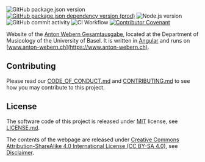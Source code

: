 ![GitHub package.json version](https://img.shields.io/github/package-json/v/webern-unibas-ch/awg-website.svg)
[![GitHub package.json dependency version (prod)](https://img.shields.io/github/package-json/dependency-version/webern-unibas-ch/awg-website/@angular/core?color=blue&label=angular&logo=angular)](https://github.com/angular/angular)
![Node.js version](https://img.shields.io/badge/node.js-%3E=v18.13.0-blue)
![GitHub commit activity](https://img.shields.io/github/commit-activity/m/webern-unibas-ch/awg-website)
![CI Workflow](https://github.com/webern-unibas-ch/awg-website/actions/workflows/ci_workflow.yml/badge.svg)
[![Contributor Covenant](https://img.shields.io/badge/Contributor%20Covenant-v2.1%20adopted-ff69b4.svg)](CODE_OF_CONDUCT.md)

Website of the [Anton Webern Gesamtausgabe](https://www.anton-webern.ch), located at the Department of Musicology of the University of Basel. It is written in [Angular](https://angular.io/) and runs on [www.anton-webern.ch](https://www.anton-webern.ch).

## Contributing

Please read our [CODE_OF_CONDUCT.md](CODE_OF_CONDUCT.md) and [CONTRIBUTING.md](CONTRIBUTING.md) to see how you may contribute to this project.

## License

The software code of this project is released under [MIT](https://opensource.org/licenses/MIT) license, see [LICENSE.md](https://github.com/webern-unibas-ch/awg-app/blob/main/LICENSE.md).

The contents of the webpage are released under [Creative Commons Attribution-ShareAlike 4.0 International License (CC BY-SA 4.0)](https://creativecommons.org/licenses/by-sa/4.0/), see [Disclaimer](https://www.anton-webern.ch/index.php?id=42).
